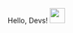  Hello, Devs! <img src="https://raw.githubusercontent.com/MartinHeinz/MartinHeinz/master/wave.gif" width="30px">

<!---
OfficialDoxi/OfficialDoxi is a ✨ special ✨ repository because its `README.md` (this file) appears on your GitHub profile.
You can click the Preview link to take a look at your changes.
--->
